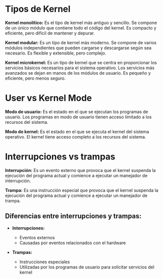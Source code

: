 # Tipos de Kernel

**Kernel monolítico:** Es el tipo de kernel más antiguo y sencillo. Se compone de un único módulo que contiene todo el código del kernel. Es compacto y eficiente, pero difícil de mantener y depurar.

**Kernel modular:** Es un tipo de kernel más moderno. Se compone de varios módulos independientes que pueden cargarse y descargarse según sea necesario. Es flexible y extensible, pero complejo.

**Kernel microkernel:** Es un tipo de kernel que se centra en proporcionar los servicios básicos necesarios para el sistema operativo. Los servicios más avanzados se dejan en manos de los módulos de usuario. Es pequeño y eficiente, pero menos seguro.

# User vs Kernel Mode

**Modo de usuario:** Es el estado en el que se ejecutan los programas de usuario. Los programas en modo de usuario tienen acceso limitado a los recursos del sistema.

**Modo de kernel:** Es el estado en el que se ejecuta el kernel del sistema operativo. El kernel tiene acceso completo a los recursos del sistema.

# Interrupciones vs trampas

**Interrupción:** Es un evento externo que provoca que el kernel suspenda la ejecución del programa actual y comience a ejecutar un manejador de interrupción.

**Trampa:** Es una instrucción especial que provoca que el kernel suspenda la ejecución del programa actual y comience a ejecutar un manejador de trampa.

## Diferencias entre interrupciones y trampas:

- **Interrupciones:**
  - Eventos externos
  - Causadas por eventos relacionados con el hardware

- **Trampas:**
  - Instrucciones especiales
  - Utilizadas por los programas de usuario para solicitar servicios del kernel

